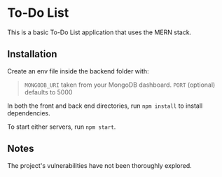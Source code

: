# To-Do List

This is a basic To-Do List application that uses the MERN stack.

## Installation

Create an env file inside the backend folder with:

> `MONGODB_URI` taken from your MongoDB dashboard.
> `PORT` (optional) defaults to 5000

In both the front and back end directories, run `npm install` to install dependencies.

To start either servers, run `npm start`.

## Notes

The project's vulnerabilities have not been thoroughly explored.
